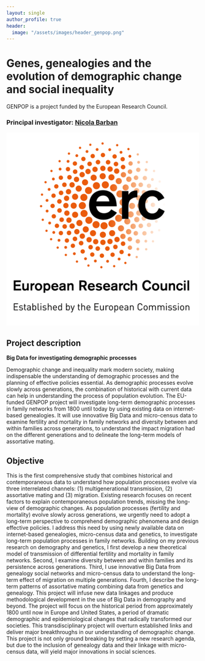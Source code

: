 ```yaml
---
layout: single
author_profile: true
header:
  image: "/assets/images/header_genpop.png"
---
```


# Genes, genealogies and the evolution of demographic change and social inequality

GENPOP is a project funded by the European Research Council.
### Principal investigator: [Nicola Barban](www.nicolabarban.com)

 ![img](assets/images/LOGO_ERC.png)

## Project description

**Big Data for investigating demographic processes**

Demographic change and inequality mark modern society, making indispensable the understanding of demographic processes and the planning of effective policies essential. As demographic processes evolve slowly across generations, the combination of historical with current data can help in understanding the process of population evolution. The EU-funded GENPOP project will investigate long-term demographic processes in family networks from 1800 until today by using existing data on internet-based genealogies. It will use innovative Big Data and micro-census data to examine fertility and mortality in family networks and diversity between and within families across generations, to understand the impact migration had on the different generations and to delineate the long-term models of assortative mating.

## Objective

This is the first comprehensive study that combines historical and contemporaneous data to understand how population processes evolve via three interrelated channels: (1) multigenerational transmission, (2) assortative mating and (3) migration. Existing research focuses on recent factors to explain contemporaneous population trends, missing the long-view of demographic changes. As population processes (fertility and mortality) evolve slowly across generations, we urgently need to adopt a long-term perspective to comprehend demographic phenomena and design effective policies. I address this need by using newly available data on internet-based genealogies, micro-census data and genetics, to investigate long-term population processes in family networks. Building on my previous research on demography and genetics, I first develop a new theoretical model of transmission of differential fertility and mortality in family networks. Second, I examine diversity between and within families and its persistence across generations. Third, I use innovative Big Data from genealogy social networks and micro-census data to understand the long-term effect of migration on multiple generations. Fourth, I describe the long-term patterns of assortative mating combining data from genetics and genealogy. This project will infuse new data linkages and produce methodological development in the use of Big Data in demography and beyond. The project will focus on the historical period from approximately 1800 until now in Europe and United States, a period of dramatic demographic and epidemiological changes that radically transformed our societies. This transdisciplinary project will overturn established links and deliver major breakthroughs in our understanding of demographic change. This project is not only ground breaking by setting a new research agenda, but due to the inclusion of genealogy data and their linkage with micro-census data, will yield major innovations in social sciences.
